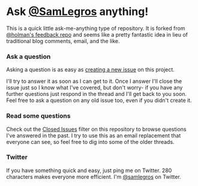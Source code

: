 # Ask [@SamLegros](https://twitter.com/samlegros) anything!

This is a quick little ask-me-anything type of repository. It is forked from [@holman's feedback repo](https://github.com/holman/ama) and seems like a pretty fantastic idea in lieu of traditional blog comments, email, and the like.

### Ask a question

Asking a question is as easy as
[creating a new issue](https://github.com/samlegros/ama/issues/new) on this
project.

I'll try to answer it as soon as I can get to it. Once I answer I'll close the
issue just so I know what I've covered, but don't worry- if you have any further
questions just respond in the thread and I'll get back to you soon. Feel free to
ask a question on any old issue too, even if you didn't create it.

### Read some questions

Check out the [Closed Issues](https://github.com/SamLegros/ama/issues?q=is%3Aissue+is%3Aclosed)
filter on this repository to browse questions I've answered in the past. I try
to use this as an email replacement that everyone can see, so feel free to dig
into some of the older threads.

### Twitter

If you have something quick and easy, just ping me on Twitter. 280 characters
makes everyone more efficient. I'm [@samlegros](https://twitter.com/samlegros) on
Twitter.
